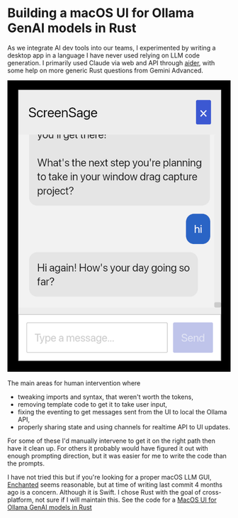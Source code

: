 # Building a macOS UI for Ollama GenAI models in Rust

As we integrate AI dev tools into our teams, I experimented by writing a desktop app in a language I have never used relying on LLM code generation. I primarily used Claude via web and API through [aider](https://aider.chat/), with some help on more generic Rust questions from Gemini Advanced.

<img src="/assets/images/2025-03-07/screensage.png" alt="iced LLM UI in Rust" width="600px">

The main areas for human intervention where
- tweaking imports and syntax, that weren't worth the tokens,
- removing template code to get it to take user input,
- fixing the eventing to get messages sent from the UI to local the Ollama API,
- properly sharing state and using channels for realtime API to UI updates.

For some of these I'd manually intervene to get it on the right path then have it clean up. For others it probably would have figured it out with enough prompting direction, but it was easier for me to write the code than the prompts.

I have not tried this but if you're looking for a proper macOS LLM GUI, [Enchanted](https://github.com/gluonfield/enchanted) seems reasonable, but at time of writing last commit 4 months ago is a concern. Although it is Swift. I chose Rust with the goal of cross-platform, not sure if I will maintain this. See the code for a [MacOS UI for Ollama GenAI models in Rust](https://github.com/pld/turtles.)